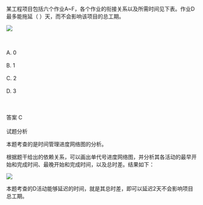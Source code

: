 <div class="detail lh2"><p>某工程项目包括六个作业A~F，各个作业的衔接关系以及所需时间见下表。作业D最多能拖延（  ）天，而不会影响该项目的总工期。<br/></p><p><img src="https://img.kuaiwenyun.com/images/shiti/2021-02/84/ZDVSnJU2S8.png" style="max-width:100%;"/><br/></p><br/><br/>A. 0<br/><br/>B. 1<br/><br/>C. 2<br/><br/>D. 3<br/><br/><br/><br/>答案 C<br/><br/>试题分析<br/><p></p><p>本题考查的是时间管理进度网络图的分析。</p><p>根据题干给出的依赖关系，可以画出单代号进度网络图，并分析其各活动的最早开始和完成时间、最晚开始和完成时间，以及总时差。结果如下：</p><p><img src="https://img.kuaiwenyun.com/images/shiti/2021-04/491/pC3NscLVEZ.png" style="max-width:100%;"/><br/></p><p>本题考查的D活动能够延迟的时间，就是其总时差，即可以延迟2天不会影响项目总工期。</p><p><br/></p></div>